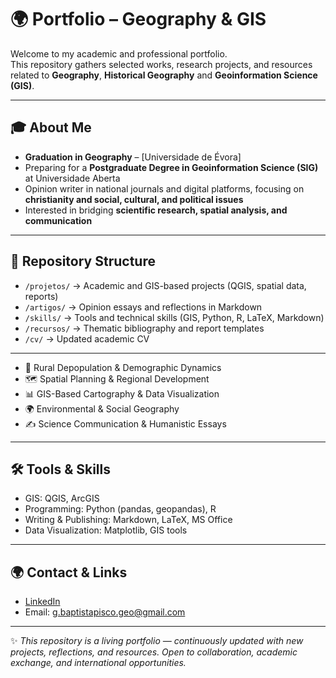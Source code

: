 # 🌍 Portfolio – Geography & GIS  

Welcome to my academic and professional portfolio.  
This repository gathers selected works, research projects, and resources related to **Geography**, **Historical Geography** and **Geoinformation Science (GIS)**.  

---

## 🎓 About Me  
- **Graduation in Geography** – [Universidade de Évora]  
- Preparing for a **Postgraduate Degree in Geoinformation Science (SIG)** at Universidade Aberta  
- Opinion writer in national journals and digital platforms, focusing on **christianity and social, cultural, and political issues**  
- Interested in bridging **scientific research, spatial analysis, and communication**  

---

## 📂 Repository Structure  

- `/projetos/` → Academic and GIS-based projects (QGIS, spatial data, reports)  
- `/artigos/` → Opinion essays and reflections in Markdown  
- `/skills/` → Tools and technical skills (GIS, Python, R, LaTeX, Markdown)  
- `/recursos/` → Thematic bibliography and report templates  
- `/cv/` → Updated academic CV  

---

- 🏡 Rural Depopulation & Demographic Dynamics
- 🗺️ Spatial Planning & Regional Development
- 📊 GIS-Based Cartography & Data Visualization
- 🌍 Environmental & Social Geography
- ✍️ Science Communication & Humanistic Essays
---

## 🛠️ Tools & Skills  
- GIS: QGIS, ArcGIS  
- Programming: Python (pandas, geopandas), R  
- Writing & Publishing: Markdown, LaTeX, MS Office  
- Data Visualization: Matplotlib, GIS tools  

---

## 🌍 Contact & Links  
- [LinkedIn](https://www.linkedin.com/in/guilherme-mm-baptista-pisco/)  
- Email: g.baptistapisco.geo@gmail.com  

---

✨ *This repository is a living portfolio — continuously updated with new projects, reflections, and resources. Open to collaboration, academic exchange, and international opportunities.*  
